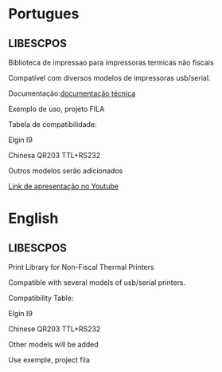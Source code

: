 <h1>Portugues</h1>
<h2>LIBESCPOS</h2>
<p>Biblioteca de impressao para impressoras termicas não fiscais</p>
<p>Compatível com diversos modelos de impressoras usb/serial.</p>
<p>Documentação:<a href="http://maurinsoft.com.br/index.php/projeto-lib-esc-pos/">documentação técnica</a></p>
<p>Exemplo de uso, projeto FILA</p>
<p>Tabela de compatibilidade:</p>
<p>Elgin I9</p>
<p>Chinesa QR203 TTL+RS232</p>
<p>Outros modelos serão adicionados</p>
<a href="https://youtu.be/CDo6d0TXdrI">Link de apresentação no Youtube</a>
<h1>English</h1>
<h2>LIBESCPOS</h2>
<p>Print Library for Non-Fiscal Thermal Printers</p>
<p>Compatible with several models of usb/serial printers.</p>
<p>Compatibility Table:</p>
<p>Elgin I9</p>
<p>Chinese QR203 TTL+RS232</p>
<p>Other models will be added</p>  
<p> Use exemple, project fila</p>
